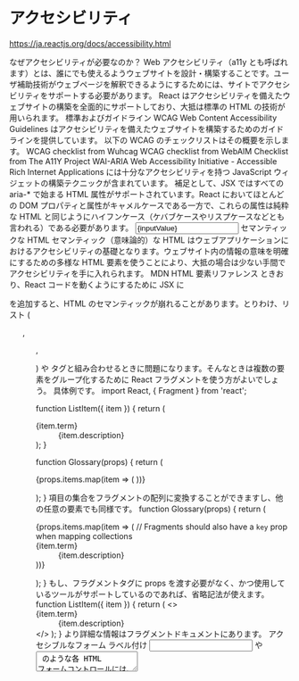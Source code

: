 # アクセシビリティ

https://ja.reactjs.org/docs/accessibility.html

なぜアクセシビリティが必要なのか？
Web アクセシビリティ（a11y とも呼ばれます）とは、誰にでも使えるようウェブサイトを設計・構築することです。ユーザ補助技術がウェブページを解釈できるようにするためには、サイトでアクセシビリティをサポートする必要があります。
React はアクセシビリティを備えたウェブサイトの構築を全面的にサポートしており、大抵は標準の HTML の技術が用いられます。
標準およびガイドライン
WCAG
Web Content Accessibility Guidelines はアクセシビリティを備えたウェブサイトを構築するためのガイドラインを提供しています。
以下の WCAG のチェックリストはその概要を示します。
WCAG checklist from Wuhcag
WCAG checklist from WebAIM
Checklist from The A11Y Project
WAI-ARIA
Web Accessibility Initiative - Accessible Rich Internet Applications には十分なアクセシビリティを持つ JavaScript ウィジェットの構築テクニックが含まれています。
補足として、JSX ではすべての aria-* で始まる HTML 属性がサポートされています。React においてほとんどの DOM プロパティと属性がキャメルケースである一方で、これらの属性は純粋な HTML と同じようにハイフンケース（ケバブケースやリスプケースなどとも言われる）である必要があります。
<input
  type="text"
  aria-label={labelText}
  aria-required="true"
  onChange={onchangeHandler}
  value={inputValue}
  name="name"
/>
セマンティックな HTML
セマンティック（意味論的）な HTML はウェブアプリケーションにおけるアクセシビリティの基礎となります。ウェブサイト内の情報の意味を明確にするための多様な HTML 要素を使うことにより、大抵の場合は少ない手間でアクセシビリティを手に入れられます。
MDN HTML 要素リファレンス
ときおり、React コードを動くようにするために JSX に <div> を追加すると、HTML のセマンティックが崩れることがあります。とりわけ、リスト (<ol>, <ul>, <dl>) や <table> タグと組み合わせるときに問題になります。そんなときは複数の要素をグループ化するために React フラグメントを使う方がよいでしょう。
具体例です。
import React, { Fragment } from 'react';

function ListItem({ item }) {
  return (
    <Fragment>
      <dt>{item.term}</dt>
      <dd>{item.description}</dd>
    </Fragment>
  );
}

function Glossary(props) {
  return (
    <dl>
      {props.items.map(item => (
        <ListItem item={item} key={item.id} />
      ))}
    </dl>
  );
}
項目の集合をフラグメントの配列に変換することができますし、他の任意の要素でも同様です。
function Glossary(props) {
  return (
    <dl>
      {props.items.map(item => (
        // Fragments should also have a `key` prop when mapping collections
        <Fragment key={item.id}>
          <dt>{item.term}</dt>
          <dd>{item.description}</dd>
        </Fragment>
      ))}
    </dl>
  );
}
もし、フラグメントタグに props を渡す必要がなく、かつ使用しているツールがサポートしているのであれば、省略記法が使えます。
function ListItem({ item }) {
  return (
    <>
      <dt>{item.term}</dt>
      <dd>{item.description}</dd>
    </>
  );
}
より詳細な情報はフラグメントドキュメントにあります。
アクセシブルなフォーム
ラベル付け
<input> や <textarea> のような各 HTML フォームコントロールには、アクセシブルな形でのラベル付けが必要です。スクリーンリーダに公開される、説明的なラベルを提供する必要があります。
以下の資料にはその方法が示されています：
W3C による要素にラベルを付ける方法の解説
WebAIM による要素にラベルを付ける方法の解説
The Paciello Group によるアクセシブルな名前についての解説
React でこれらの標準的な HTML の実践知識を直接使用できますが、JSX では for 属性は htmlFor として記述されることに注意してください。
<label htmlFor="namedInput">Name:</label>
<input id="namedInput" type="text" name="name"/>
ユーザへのエラー通知
すべてのユーザがエラーの起きた状況を理解できる必要があります。以下のリンクはどのようにエラーテキストをユーザと同じくスクリーンリーダにも公開するかを解説しています。
W3C によるユーザへの通知方法の例示
WebAIM によるフォームバリデーションの解説
フォーカス制御
あなたのウェブアプリケーションが完全にキーボードだけで操作できることを確かめてください：
WebAIM によるキーボードアクセシビリティの解説
キーボードフォーカスとフォーカス時のアウトライン（輪郭線）
キーボードフォーカスは DOM の中でキーボードからの入力を受け付けるために選択されている要素を示します。フォーカスを輪郭線で示した以下の画像のような例を、様々な場所で見かけることができます：
選択中のリンクの周囲に表示されている青色のフォーカス線
例えば outline: 0 のようにしてこのアウトラインを CSS で削除できますが、これは他の実装でフォーカス線を置き換える場合にのみ行うようにしてください。
目的のコンテンツまで飛べる仕組み
キーボードによる操作を補助して高速化するために、あなたのアプリケーションのナビゲーション（メニューや目次）部分をユーザが読み飛ばせるような仕組みを提供しましょう。
スキップリンク (“skiplink”) やスキップナビゲーションリンク (“skip navigation link”) とは、ユーザがキーボードでページを操作する場合にのみ出現する、隠れたナビゲーションリンクです。これらのリンクはページ内アンカーといくらかのスタイルを用いて、とても簡単に実装できます：
WebAIM - Skip Navigation Links
<main> や <aside> のようなランドマーク要素とロール属性も活用してページの領域を区切り、補助技術を使うユーザが素早くこれらのセクションに移動できるようにしてください。
アクセシビリティを強化する、これらの要素の使い方についての詳細は以下を読んでください：
Accessible Landmarks
プログラムによりフォーカスを管理する
React アプリケーションは実行されている間、継続的に HTML の DOM を変更するため、時にキーボードフォーカスが失われたり、予期しない要素にセットされたりすることがあります。これを修正するためには、プログラムによってキーボードフォーカスを正しい位置に移動させる必要があります。例えばモーダルウィンドウを閉じた後には、モーダルを開いたボタンにキーボードフォーカスを戻すことなどです。
MDN のウェブドキュメントには、キーボードで移動可能な JavaScript ウィジェット の作り方が解説されています。
React でフォーカスをセットするには、DOM 要素への Ref が使えます。
これを使って、まずコンポーネントクラスの JSX 要素に ref を作成します：
class CustomTextInput extends React.Component {
  constructor(props) {
    super(props);
    // Create a ref to store the textInput DOM element
    this.textInput = React.createRef();
  }
  render() {
  // Use the `ref` callback to store a reference to the text input DOM
  // element in an instance field (for example, this.textInput).
    return (
      <input
        type="text"
        ref={this.textInput}
      />
    );
  }
}
これで必要な場合にはコンポーネントのほかの場所からその要素にフォーカスすることができます。
focus() {
  // Explicitly focus the text input using the raw DOM API
  // Note: we're accessing "current" to get the DOM node
  this.textInput.current.focus();
}
ときおり、親コンポーネントは子コンポーネント内の要素にフォーカスをセットする必要があります。これは、親の ref を子の DOM ノードに転送する特別なプロパティを通して親コンポーネントに DOM の ref を公開することで可能になります。
function CustomTextInput(props) {
  return (
    <div>
      <input ref={props.inputRef} />
    </div>
  );
}

class Parent extends React.Component {
  constructor(props) {
    super(props);
    this.inputElement = React.createRef();
  }
  render() {
    return (
      <CustomTextInput inputRef={this.inputElement} />
    );
  }
}

// Now you can set focus when required.
this.inputElement.current.focus();
コンポーネントを拡張するのに高階コンポーネント (HOC) を使う場合は、React の forwardRef 関数を用いて、関数に囲われたコンポーネントに ref をフォワーディング (“forwarding”) する ことをおすすめします。もし、サードパーティの高階コンポーネントが ref フォワーディングを実装していないときでも、上記のパターンはフォールバックとして使えます。
良いフォーカス管理の例は react-aria-modal です。これは完全にアクセシブルなモーダルウィンドウの比較的珍しい例です。このライブラリは、最初のフォーカスをキャンセルボタンに設定し（これは、キーボードを使っているユーザがうっかり次のアクションに移ってしまうのを防ぎます）、モーダルの中でキーボードフォーカスが閉じているだけでなく、最初にモーダルを開いた要素にフォーカスを戻してもくれます。
補足：
これはとても重要なアクセシビリティ機能ですが、慎重に使用されるべきテクニックでもあります。このテクニックはキーボードフォーカスの流れが妨げられた場合の修正に使用し、ユーザがアプリケーションをどのように使いたいかを試したり予測するのに使わないでください。
マウスとポインタのイベント
マウスまたは、ポインタのイベントを通じて使われる機能がキーボード単体でも同じように使用できるようにしてください。ポインタデバイスだけに依存した実装は、多くの場合にキーボードユーザがアプリケーションを使えない原因になります。
これを説明するために、クリックイベントによってアクセシビリティが損なわれるよくある例を見てみましょう。以下の画像はアウトサイドクリックパターンというユーザが要素の外側をクリックして開いている要素を閉じられるパターンです。
クリックアウトサイドパターンで実装されたトグルボタンがポップアップリストを開き、閉じる動作が機能することを示すマウスで操作される様子
これは通常、ポップアップを閉じる役割をもつ click イベントを window オブジェクトに付与することで実装します。
class OuterClickExample extends React.Component {
  constructor(props) {
    super(props);

    this.state = { isOpen: false };
    this.toggleContainer = React.createRef();

    this.onClickHandler = this.onClickHandler.bind(this);
    this.onClickOutsideHandler = this.onClickOutsideHandler.bind(this);
  }

  componentDidMount() {
    window.addEventListener('click', this.onClickOutsideHandler);
  }

  componentWillUnmount() {
    window.removeEventListener('click', this.onClickOutsideHandler);
  }

  onClickHandler() {
    this.setState(currentState => ({
      isOpen: !currentState.isOpen
    }));
  }

  onClickOutsideHandler(event) {
    if (this.state.isOpen && !this.toggleContainer.current.contains(event.target)) {
      this.setState({ isOpen: false });
    }
  }

  render() {
    return (
      <div ref={this.toggleContainer}>
        <button onClick={this.onClickHandler}>Select an option</button>
        {this.state.isOpen && (
          <ul>
            <li>Option 1</li>
            <li>Option 2</li>
            <li>Option 3</li>
          </ul>
        )}
      </div>
    );
  }
}
これはマウスのようなポインタデバイスでは問題なく機能しますが、キーボード単体で操作しようとした場合、タブキーによって次の要素に移動しても window オブジェクトは click イベントを受け取らないため、うまく機能しません。一部のユーザはあなたのアプリを利用できなくなってしまうでしょう。
クリックアウトサイドパターンで実装されたトグルボタンがポップアップを開き、キーボードによってフォーカスが外れてもポップアップが閉じず、他の画面上の要素を隠してしまう様子
これと同じ機能は onBlur と onFocus のような適切なイベントハンドラを代わりに用いることで実現できます。
class BlurExample extends React.Component {
  constructor(props) {
    super(props);

    this.state = { isOpen: false };
    this.timeOutId = null;

    this.onClickHandler = this.onClickHandler.bind(this);
    this.onBlurHandler = this.onBlurHandler.bind(this);
    this.onFocusHandler = this.onFocusHandler.bind(this);
  }

  onClickHandler() {
    this.setState(currentState => ({
      isOpen: !currentState.isOpen
    }));
  }

  // We close the popover on the next tick by using setTimeout.
  // This is necessary because we need to first check if
  // another child of the element has received focus as
  // the blur event fires prior to the new focus event.
  onBlurHandler() {
    this.timeOutId = setTimeout(() => {
      this.setState({
        isOpen: false
      });
    });
  }

  // If a child receives focus, do not close the popover.
  onFocusHandler() {
    clearTimeout(this.timeOutId);
  }

  render() {
    // React assists us by bubbling the blur and
    // focus events to the parent.
    return (
      <div onBlur={this.onBlurHandler}
           onFocus={this.onFocusHandler}>
        <button onClick={this.onClickHandler}
                aria-haspopup="true"
                aria-expanded={this.state.isOpen}>
          Select an option
        </button>
        {this.state.isOpen && (
          <ul>
            <li>Option 1</li>
            <li>Option 2</li>
            <li>Option 3</li>
          </ul>
        )}
      </div>
    );
  }
}
上記のコードは、ポインタデバイスを使うユーザとキーボードを使うユーザの双方にこの機能を公開します。さらに、aria-* props を加えるとスクリーンリーダを使うユーザもサポートできます。話を簡単にするため、ポップアップの選択肢を 矢印キー で操作できるようにするキーボードイベントは実装していません。
ポップアップリストがマウスとキーボードのどちらを使うユーザにも使いやすくなった様子
これはポインタデバイスとマウスイベントだけに依存するとキーボードを使うユーザにとって機能が損なわれてしまう数多くの具体例のうちのひとつです。つねにキーボードによるテストをすれば、キーボードに対応するイベントを使うことで解決できる問題領域をすばやく発見できるでしょう。
より複雑なウィジェット
ユーザ体験がより複雑であるほど、よりアクセシビリティが損なわれるということがあってはいけません。できるだけ HTML に近くなるようコーディングすればアクセシビリティを最も簡単に達成できますが、一方でかなり複雑なウィジェットでもアクセシビリティを保ってコーディングすることができます。
ここでは ARIA のロール や ARIA のステートとプロパティについての知識も必要となります。これらは JSX で完全にサポートされている HTML 属性が詰まったツールボックスであり、十分にアクセシブルで高機能な React コンポーネントの構築を可能にしてくれます。
それぞれの種類のウィジェットはそれぞれ特定のデザインパターンを持っており、ユーザやユーザエージェントはそれらが特定の方法で機能することを期待します：
WAI-ARIA Authoring Practices - Design Patterns and Widgets
Heydon Pickering - ARIA Examples
Inclusive Components
その他に考慮すべきポイント
言語設定
ページテキストで使用する自然言語を明示して、読み上げソフトが適切な音声設定を選ぶために利用できるようにしてください：
WebAIM - Document Language
ドキュメントの title の設定
ドキュメントの <title> は、ユーザが現在いるページのコンテキストを認識していられるように、そのページのコンテンツを正しく説明するものにしてください：
WCAG - Understanding the Document Title Requirement
React では React Document Title Component を使用することで title を設定できます。
色のコントラスト
あなたのウェブサイトにある全ての読めるテキストが、色弱のユーザにも最大限読めるように配慮した色のコントラストがあることを確認してください：
WCAG - Understanding the Color Contrast Requirement
Everything About Color Contrast And Why You Should Rethink It
A11yProject - What is Color Contrast
適切な色の組み合わせをウェブサイト内の全てのケースについて手作業で行うのは面倒になりがちなので、代わりにアクセシブルなカラーパレット全体を Colorable で計算することができます。
以下に述べる aXe および WAVE ツールのどちらも同じように色のコントラストのテストを備えておりコントラストの違反を報告してくれます。
コントラストをチェックする能力を拡張したい場合は、以下のツールが利用できます：
WebAIM - Color Contrast Checker
The Paciello Group - Color Contrast Analyzer
開発とテストのツール
アクセシブルなウェブアプリケーションの作成を支援するために利用できる様々なツールがあります。
キーボード
最も簡単で最も重要なチェックのうちのひとつは、ウェブサイト全体がキーボード単体であまねく探索でき、使えるかどうかのテストです。これは以下の手順でチェックできます。
マウスを外します。
Tab と Shift+Tab を使ってブラウズします。
要素を起動するのに Enter を使用します。
必要に応じて、キーボードの矢印キーを使ってメニューやドロップダウンリストなどの要素を操作します。
開発支援
アクセシビリティ機能には JSX のコード内で直接チェックできるものもあります。JSX に対応した IDE では、ARIA ロールやステートやプロパティに対する intellisense によるチェックが既に提供されていることが多いでしょう。他にも以下のツールを使うこともできます：
eslint-plugin-jsx-a11y
ESLint の eslint-plugin-jsx-a11y プラグインはあなたの JSX コードのアクセシビリティに対して、AST による lint のフィードバックを提供します。多くの IDE はコード解析とソースコードのウィンドウに直接そのフィードバックを統合できるようになっています。
Create React App はこのプラグインを備えており、一部のルールを有効化しています。もし、より多くのアクセシビリティルールを有効化したいときは、プロジェクトルートに .eslintrc ファイルを作成し、以下の内容を書き込んでください：
{
  "extends": ["react-app", "plugin:jsx-a11y/recommended"],
  "plugins": ["jsx-a11y"]
}
ブラウザでアクセシビリティをテストする
ブラウザからウェブページのアクセシビリティを検査できるツールは沢山あります。それらのツールはあなたが作成した HTML の技術的なアクセシビリティしかチェックできないため、ここで言及した他のアクセシビリティ確認法と組み合わせて使用してください。
aXe, aXe-core and react-axe
Deque System はアプリケーションの自動化された E2E アクセシビリティテストを行う aXe-core を提供しています。このモジュールは Selenium に統合できます。
The Accessibility Engine もしくは aXe は、aXe-core により構築されたアクセシビリティを検査するブラウザ拡張機能です。
react-axe モジュールを使用して、開発時やデバッグ時にこれらによるアクセシビリティの検査結果を直接コンソールへ出力させることもできます。
WebAIM WAVE
Web Accessibility Evaluation Tool はアクセシビリティに関する別のブラウザ拡張機能です。
アクセシビリティ検査ツールとアクセシビリティツリー
アクセシビリティツリー (The Accessibility Tree) は、スクリーンリーダのような補助技術に公開されるべきすべての要素についてアクセス可能なオブジェクトを含んだ DOM ツリーのサブセットです。
一部のブラウザではアクセシビリティツリー内の各要素のアクセシビリティに関する情報を簡単に見ることができます：
Using the Accessibility Inspector in Firefox
Using the Accessibility Inspector in Chrome
Using the Accessibility Inspector in OS X Safari
スクリーンリーダ
アクセシビリティのテストの一環として、スクリーンリーダによるテストを行うべきです。
ブラウザとスクリーンリーダの相性に注意してください。選択したスクリーンリーダに最適なブラウザでアプリケーションのテストをすることをおすすめします。
よく使われるスクリーンリーダ
NVDA と FireFox
NonVisual Desktop Access または NVDA は広く利用されているオープンソースの Windows 向けスクリーンリーダーです。
NVDA を最大限に活用する方法は以下のガイドを参照してください：
WebAIM - Using NVDA to Evaluate Web Accessibility
Deque - NVDA Keyboard Shortcuts
VoiceOver と Safari
VoiceOver は Apple 社製品に統合されたスクリーンリーダです。
VoiceOver を有効化して使用する方法は以下のガイドを参照してください：
WebAIM - Using VoiceOver to Evaluate Web Accessibility
Deque - VoiceOver for OS X Keyboard Shortcuts
Deque - VoiceOver for iOS Shortcuts
JAWS と Internet Explorer
Job Access With Speech もしくは JAWS は、Windows 上での使用例が豊富なスクリーンリーダです。
JAWS を最大限に活用する方法は以下のガイドを参照してください：
WebAIM - Using JAWS to Evaluate Web Accessibility
Deque - JAWS Keyboard Shortcuts
他のスクリーンリーダ
ChromeVox と Google Chrome
ChromeVox は Chromebook に統合されたスクリーンリーダで、Google Chrome では拡張機能として利用可能です。
ChromeVox を最大限に活用する方法は以下のガイドを参照してください：
Google Chromebook Help - Use the Built-in Screen Reader
ChromeVox Classic Keyboard Shortcuts Reference
このページを編集する

INSTALLATION

MAIN CONCEPTS

ADVANCED GUIDES
アクセシビリティ
コード分割
コンテクスト
Error Boundary
ref のフォワーディング
フラグメント
高階 (Higher-Order) コンポーネント
他のライブラリとのインテグレーション
JSX を深く理解する
パフォーマンス最適化
ポータル
プロファイラ
ES6 なしで React を使う
JSX なしで React を使う
差分検出処理
Ref と DOM
レンダープロップ
静的型チェック
strict モード
PropTypes を用いた型チェック
非制御コンポーネント
Web Components

API REFERENCE

HOOKS

TESTING

CONCURRENT MODE (EXPERIMENTAL)

CONTRIBUTING

FAQ
ドキュメント
Installation
Main Concepts
Advanced Guides
API Reference
Hooks
Testing
Concurrent Mode (Experimental)
Contributing
FAQ
チャンネル
GitHub
Stack Overflow
Discussion Forums
Reactiflux Chat
DEV Community
Facebook
Twitter
コミュニティ
Code of Conduct
Community Resources
その他
チュートリアル
ブログ
謝辞
React Native
Facebook Open Source
Copyright © 2020 Facebook Inc.
Navigated to アクセシビリティ
